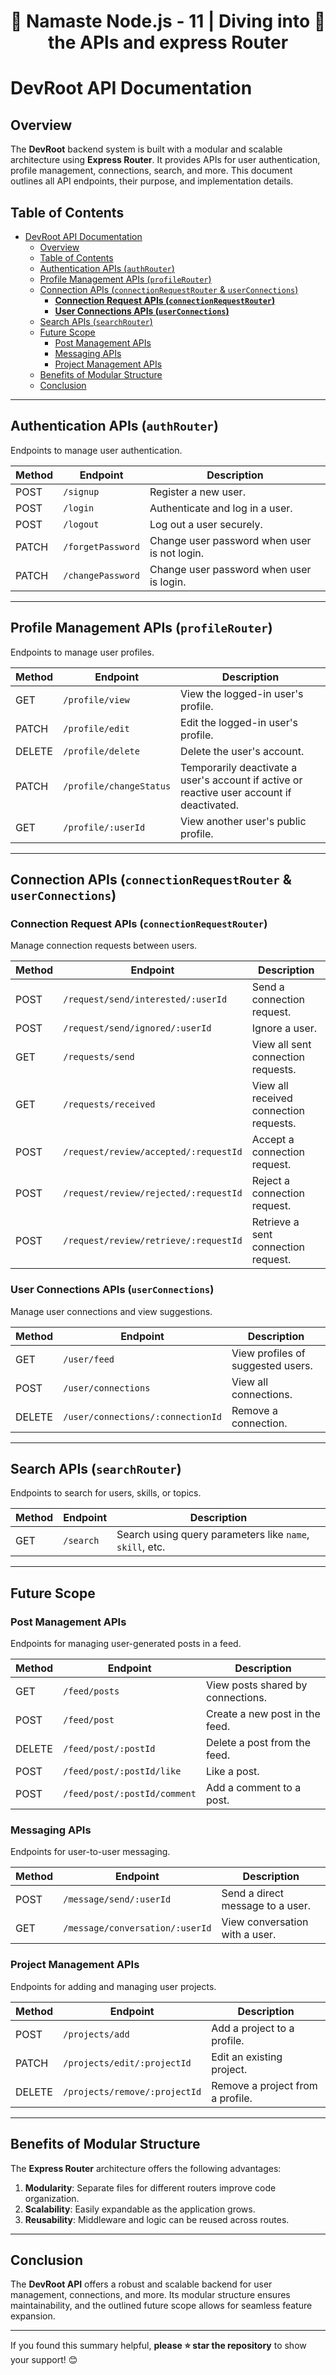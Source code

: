 <h1 style="text-align: center; display: flex; justify-content: space-between;">
  🚀 <span>Namaste Node.js - 11 | Diving into the APls and express Router</span> 🚀
</h1>

# DevRoot API Documentation

## Overview

The **DevRoot** backend system is built with a modular and scalable architecture using **Express Router**. It provides APIs for user authentication, profile management, connections, search, and more. This document outlines all API endpoints, their purpose, and implementation details.

## Table of Contents

- [DevRoot API Documentation](#devroot-api-documentation)
  - [Overview](#overview)
  - [Table of Contents](#table-of-contents)
  - [Authentication APIs (`authRouter`)](#authentication-apis-authrouter)
  - [Profile Management APIs (`profileRouter`)](#profile-management-apis-profilerouter)
  - [Connection APIs (`connectionRequestRouter` \& `userConnections`)](#connection-apis-connectionrequestrouter--userconnections)
    - [**Connection Request APIs (`connectionRequestRouter`)**](#connection-request-apis-connectionrequestrouter)
    - [**User Connections APIs (`userConnections`)**](#user-connections-apis-userconnections)
  - [Search APIs (`searchRouter`)](#search-apis-searchrouter)
  - [Future Scope](#future-scope)
    - [Post Management APIs](#post-management-apis)
    - [Messaging APIs](#messaging-apis)
    - [Project Management APIs](#project-management-apis)
  - [Benefits of Modular Structure](#benefits-of-modular-structure)
  - [Conclusion](#conclusion)

---

## Authentication APIs (`authRouter`)

Endpoints to manage user authentication.

| Method | Endpoint          | Description                                  |
| ------ | ----------------- | -------------------------------------------- |
| POST   | `/signup`         | Register a new user.                         |
| POST   | `/login`          | Authenticate and log in a user.              |
| POST   | `/logout`         | Log out a user securely.                     |
| PATCH  | `/forgetPassword` | Change user password when user is not login. |
| PATCH  | `/changePassword` | Change user password when user is login.     |

---

## Profile Management APIs (`profileRouter`)

Endpoints to manage user profiles.

| Method | Endpoint                | Description                                                                                |
| ------ | ----------------------- | ------------------------------------------------------------------------------------------ |
| GET    | `/profile/view`         | View the logged-in user's profile.                                                         |
| PATCH  | `/profile/edit`         | Edit the logged-in user's profile.                                                         |
| DELETE | `/profile/delete`       | Delete the user's account.                                                                 |
| PATCH  | `/profile/changeStatus` | Temporarily deactivate a user's account if active or reactive user account if deactivated. |
| GET    | `/profile/:userId`      | View another user's public profile.                                                        |

---

## Connection APIs (`connectionRequestRouter` & `userConnections`)

### **Connection Request APIs (`connectionRequestRouter`)**

Manage connection requests between users.

| Method | Endpoint                              | Description                            |
| ------ | ------------------------------------- | -------------------------------------- |
| POST   | `/request/send/interested/:userId`    | Send a connection request.             |
| POST   | `/request/send/ignored/:userId`       | Ignore a user.                         |
| GET    | `/requests/send`                      | View all sent connection requests.     |
| GET    | `/requests/received`                  | View all received connection requests. |
| POST   | `/request/review/accepted/:requestId` | Accept a connection request.           |
| POST   | `/request/review/rejected/:requestId` | Reject a connection request.           |
| POST   | `/request/review/retrieve/:requestId` | Retrieve a sent connection request.    |

### **User Connections APIs (`userConnections`)**

Manage user connections and view suggestions.

| Method | Endpoint                          | Description                       |
| ------ | --------------------------------- | --------------------------------- |
| GET    | `/user/feed`                      | View profiles of suggested users. |
| POST   | `/user/connections`               | View all connections.             |
| DELETE | `/user/connections/:connectionId` | Remove a connection.              |

---

## Search APIs (`searchRouter`)

Endpoints to search for users, skills, or topics.

| Method | Endpoint  | Description                                              |
| ------ | --------- | -------------------------------------------------------- |
| GET    | `/search` | Search using query parameters like `name`, `skill`, etc. |

---

## Future Scope

### Post Management APIs

Endpoints for managing user-generated posts in a feed.

| Method | Endpoint                     | Description                       |
| ------ | ---------------------------- | --------------------------------- |
| GET    | `/feed/posts`                | View posts shared by connections. |
| POST   | `/feed/post`                 | Create a new post in the feed.    |
| DELETE | `/feed/post/:postId`         | Delete a post from the feed.      |
| POST   | `/feed/post/:postId/like`    | Like a post.                      |
| POST   | `/feed/post/:postId/comment` | Add a comment to a post.          |

### Messaging APIs

Endpoints for user-to-user messaging.

| Method | Endpoint                        | Description                      |
| ------ | ------------------------------- | -------------------------------- |
| POST   | `/message/send/:userId`         | Send a direct message to a user. |
| GET    | `/message/conversation/:userId` | View conversation with a user.   |

### Project Management APIs

Endpoints for adding and managing user projects.

| Method | Endpoint                      | Description                      |
| ------ | ----------------------------- | -------------------------------- |
| POST   | `/projects/add`               | Add a project to a profile.      |
| PATCH  | `/projects/edit/:projectId`   | Edit an existing project.        |
| DELETE | `/projects/remove/:projectId` | Remove a project from a profile. |

---

## Benefits of Modular Structure

The **Express Router** architecture offers the following advantages:

1. **Modularity**: Separate files for different routers improve code organization.
2. **Scalability**: Easily expandable as the application grows.
3. **Reusability**: Middleware and logic can be reused across routes.

---

## Conclusion

The **DevRoot API** offers a robust and scalable backend for user management, connections, and more. Its modular structure ensures maintainability, and the outlined future scope allows for seamless feature expansion.

---

If you found this summary helpful, **please ⭐ star the repository** to show your support! 😊
